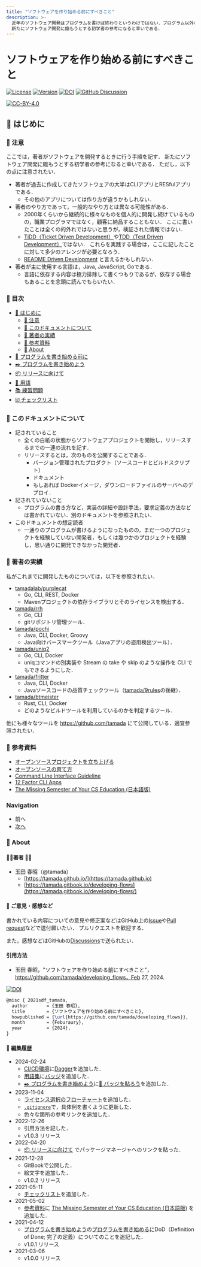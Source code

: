 ```yaml
---
title: "ソフトウェアを作り始める前にすべきこと"
description: >-
  近年のソフトウェア開発はプログラムを書けば終わりというわけではない．プログラム以外のドキュメントも書かないといけない．ここでは，著者がソフトウェアを開発するときに行う手順を記す．
  新たにソフトウェア開発に臨もうとする初学者の参考になると幸いである．
---
```


# ソフトウェアを作り始める前にすべきこと

[![License](https://img.shields.io/badge/License-CC--BY--4.0-green.svg)](https://github.com/tamada/developing\_flows/blob/main/LICENSE)
[![Version](https://img.shields.io/badge/Version-1.0.4-green.svg)](https://github.com/tamada/developing\_flows/releases/tag/v1.0.4)
[![DOI](https://zenodo.org/badge/335323499.svg)](https://zenodo.org/badge/latestdoi/335323499)
[![GitHub Discussion](https://img.shields.io/badge/GitHub-Discussions-blue?logo=github)](https://github.com/tamada/developing\_flows/discussions)

[![CC-BY-4.0](https://i.creativecommons.org/l/by/4.0/88x31.png)](http://creativecommons.org/licenses/by/4.0/)

## :beginner: はじめに

### :loudspeaker: 注意

ここでは，著者がソフトウェアを開発するときに行う手順を記す． 新たにソフトウェア開発に臨もうとする初学者の参考になると幸いである． ただし，以下の点に注意されたい．

* 著者が過去に作成してきたソフトウェアの大半はCLIアプリとRESfulアプリである．
  * その他のアプリについては作り方が違うかもしれない．
* 著者のやり方であって，一般的なやり方とは異なる可能性がある．
  * 2000年くらいから継続的に様々なものを個人的に開発し続けているものの，職業プログラマではなく，顧客に納品することもない． ここに書いたことは全くの的外れではないと思うが，検証された情報ではない．
  * [TiDD（Ticket Driven Development）](https://www.amazon.co.jp/dp/4798125067/)や[TDD（Test Driven Development）](https://www.amazon.co.jp/dp/4274217884)ではない． これらを実践する場合は，ここに記したことに対して多少のアレンジが必要となろう．
  * [README Driven Development](https://tom.preston-werner.com/2010/08/23/readme-driven-development.html) と言えるかもしれない．
* 著者が主に使用する言語は，Java, JavaScript, Goである．
  * 言語に依存する内容は極力排除して書くつもりであるが，依存する場合もあることを念頭に読んでもらいたい．

### :bookmark: 目次

* [:beginner: はじめに](./README.md)
  * [:loudspeaker: 注意](./README.md#laudspeaker-注意)
  * [:page_facing_up: このドキュメントについて](./README.md#page_facing_up-このドキュメントについて)
  * [:bust_in_silhouette: 著者の実績](./README.md#bust_in_silhouette-著者の実績)
  * [:link: 参考資料](./README.md#link-参考資料)
  * [:card_index: About](./README.md#card_indexab-out)
* [:egg: プログラムを書き始める前に](first.md)
* [:black_nib: プログラムを書き始めよう](development.md)
* [:package: リリースに向けて](shipping.md)
* [:closed_book: 用語](terms.md)
* [:books: 練習問題](exercise.md)
* [:ballot_box_with_check: チェックリスト](checklist.md)

### :page_facing_up: このドキュメントについて

* 記されていること
  * 全くの白紙の状態からソフトウェアプロジェクトを開始し，リリースするまでの一連の流れを記す．
  * リリースするとは，次のものを公開することである．
    * バージョン管理されたプロダクト（ソースコードとビルドスクリプト）
    * ドキュメント
    * もしあれば Dockerイメージ，ダウンロードファイルのサーバへのデプロイ．
* 記されていないこと
  * プログラムの書き方など，実装の詳細や設計手法，要求定義の方法などは書かれていない．別のドキュメントを参照されたい．
* このドキュメントの想定読者
  * 一通りのプログラムが書けるようになったものの，まだ一つのプロジェクトを経験していない開発者，もしくは幾つかのプロジェクトを経験し，思い通りに開発できなかった開発者．

### :bust_in_silhouette: 著者の実績

私がこれまでに開発したものについては，以下を参照されたい．

* [tamadalab/purplecat](https://github.com/tamadalab/purplecat)
  * Go, CLI, REST, Docker
  * Mavenプロジェクトの依存ライブラリとそのライセンスを検出する．
* [tamada/rrh](https://github.com/tamada/rrh)
  * Go, CLI
  * gitリポジトリ管理ツール．
* [tamada/pochi](https://github.com/tamada/pochi)
  * Java, CLI, Docker, Groovy
  * Java向けバースマークツール（Javaアプリの盗用検出ツール）．
* [tamada/uniq2](https://github.com/tamada/peripherals)
  * Go, CLI, Docker
  * uniqコマンドの別実装や Stream の take や skip のような操作を CLI でもできるようにした．
* [tamada/fritter](https://github.com/tamada/fritter)
  * Java, CLI, Docker
  * Javaソースコードの品質チェックツール（[tamada/9rules](https://github.com/tamada/9rules)の後継）．
* [tamada/btmeister](https://github.com/tamada/btmeister)
  * Rust, CLI, Docker
  * どのようなビルドツールを利用しているのかを判定するツール．

他にも様々なツールを https://github.com/tamada にて公開している．適宜参照されたい．

### :link: 参考資料

* [オープンソースプロジェクトを立ち上げる](https://ja-opensource-guide.github.io/starting-a-project/)
* [オープンソースの育て方](https://producingoss.com/ja/)
* [Command Line Interface Guideline](https://clig.dev)
* [12 Factor CLI Apps](https://medium.com/@jdxcode/12-factor-cli-apps-dd3c227a0e46)
* [The Missing Semester of Your CS Education (日本語版)](https://missing-semester-jp.github.io)

### Navigation

* 前へ
* [次へ](first.md)

### :name_badge: About

#### :man_office_worker:著者 :woman_office_worker:

* 玉田 春昭（@tamada）
  * [https://tamada.github.io/](https://tamada.github.io)
  * [https://tamada.gitbook.io/developing-flows](https://tamada.gitbook.io/developing-flows/)

#### :thought_balloon: ご意見・感想など

書かれている内容についての意見や修正案などはGitHub上の[Issue](https://github.com/tamada/developing_flows/issues)や[Pull request](https://github.com/tamada/developing_flows/pulls)などで送付願いたい． プルリクエストを歓迎する．

また，感想などはGitHubの[Discussions](https://github.com/tamada/developing_flows/discussions)で送られたい．

#### 引用方法

* 玉田 春昭，"ソフトウェアを作り始める前にすべきこと"，https://github.com/tamada/developing_flows，Feb 27, 2024. 

[![DOI](https://zenodo.org/badge/335323499.svg)](https://zenodo.org/badge/latestdoi/335323499)

```tex
@misc { 2021sdf_tamada,
  author       = {玉田 春昭},
  title        = {ソフトウェアを作り始める前にすべきこと},
  howpublished = {\url{https://github.com/tamada/developing_flows}},
  month        = {Feburaury},
  year         = {2024},
}
```

#### :pushpin: 編集履歴

* 2024-02-24
  * [CI/CD環境](https://github.com/tamada/developing_flows/blob/main/development.md#building_construction-ciを整備する)に[Dagger](https://dagger.io)を追加した．
  * [用語集](terms.md)に[バッジ](terms.md#バッジbadge)を追加した．
  * [:black_nib: プログラムを書き始めよう](development.md)に[:name_badge: バッジを貼ろう](development.md#name_badge-バッジを貼ろう)を追加した．
* 2023-11-04
  * [ライセンス選択のフローチャート](first.md#フローチャート)を追加した．
  * [`.gitignore`](first.md#gitignore)で，具体例を書くように更新した．
  * 色々な箇所の参考リンクを追加した．
* 2022-12-26
  * 引用方法を記した．
  * v1.0.3 リリース
* 2022-04-20
  * [:package: リリースに向けて](shipping.md) でパッケージマネージャへのリンクを貼った．
* 2021-12-28
  * GitBookで公開した．
  * 絵文字を追加した．
  * v1.0.2 リリース
* 2021-05-11
  * [チェックリスト](checklist.md)を追加した．
* 2021-05-02
  * [参考資料](./#参考資料)に [The Missing Semester of Your CS Education (日本語版)](https://missing-semester-jp.github.io) を追加した．
* 2021-04-12
  * [プログラムを書き始めよう](development.md)の[プログラムを書き始める](development.md#おおっとその前に)にDoD（Definition of Done; 完了の定義）についてのことを追記した．
  * v1.0.1 リリース
* 2021-03-06
  * v1.0.0 リリース